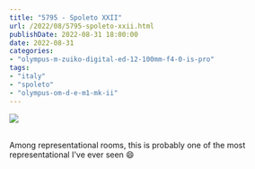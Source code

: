 ```yaml
---
title: "5795 - Spoleto XXII"
url: /2022/08/5795-spoleto-xxii.html
publishDate: 2022-08-31 18:00:00
date: 2022-08-31
categories:
- "olympus-m-zuiko-digital-ed-12-100mm-f4-0-is-pro"
tags:
- "italy"
- "spoleto"
- "olympus-om-d-e-m1-mk-ii"
---
```

<div class="container">
<div class="center"><a target="_blank" href="https://d25zfm9zpd7gm5.cloudfront.net/1200x1200/2019/20190906_151957_lr.jpg"><img class="webfeedsFeaturedVisual" src="https://d25zfm9zpd7gm5.cloudfront.net/0600x0600/2019/20190906_151957_lr.jpg" /></a></div>
</div>
<br />

Among representational rooms, this is probably one of the
most representational I've ever seen :smile:

